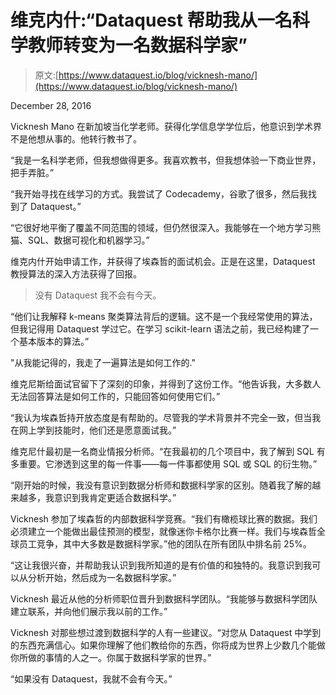 # 维克内什:“Dataquest 帮助我从一名科学教师转变为一名数据科学家”

> 原文:[https://www.dataquest.io/blog/vicknesh-mano/](https://www.dataquest.io/blog/vicknesh-mano/)

December 28, 2016

Vicknesh Mano 在新加坡当化学老师。获得化学信息学学位后，他意识到学术界不是他想从事的。他转行教书了。

“我是一名科学老师，但我想做得更多。我喜欢教书，但我想体验一下商业世界，把手弄脏。”

“我开始寻找在线学习的方式。我尝试了 Codecademy，谷歌了很多，然后我找到了 Dataquest。”

“它很好地平衡了覆盖不同范围的领域，但仍然很深入。我能够在一个地方学习熊猫、SQL、数据可视化和机器学习。”

维克内什开始申请工作，并获得了埃森哲的面试机会。正是在这里，Dataquest 教授算法的深入方法获得了回报。

> 没有 Dataquest 我不会有今天。

“他们让我解释 k-means 聚类算法背后的逻辑。这不是一个我经常使用的算法，但我记得用 Dataquest 学过它。在学习 scikit-learn 语法之前，我已经构建了一个基本版本的算法。”

"从我能记得的，我走了一遍算法是如何工作的."

维克尼斯给面试官留下了深刻的印象，并得到了这份工作。“他告诉我，大多数人无法回答算法是如何工作的，只能回答如何使用它们。”

“我认为埃森哲持开放态度是有帮助的。尽管我的学术背景并不完全一致，但当我在网上学到技能时，他们还是愿意面试我。”

维克尼什最初是一名商业情报分析师。“在我最初的几个项目中，我了解到 SQL 有多重要。它渗透到这里的每一件事——每一件事都使用 SQL 或 SQL 的衍生物。”

“刚开始的时候，我没有意识到数据分析师和数据科学家的区别。随着我了解的越来越多，我意识到我肯定更适合数据科学。”

Vicknesh 参加了埃森哲的内部数据科学竞赛。“我们有橄榄球比赛的数据。我们必须建立一个能做出最佳预测的模型，就像迷你卡格尔比赛一样。我们与埃森哲全球员工竞争，其中大多数是数据科学家。”他的团队在所有团队中排名前 25%。

“这让我很兴奋，并帮助我认识到我所知道的是有价值的和独特的。我意识到我可以从分析开始，然后成为一名数据科学家。”

Vicknesh 最近从他的分析师职位晋升到数据科学团队。“我能够与数据科学团队建立联系，并向他们展示我以前的工作。”

Vicknesh 对那些想过渡到数据科学的人有一些建议。“对您从 Dataquest 中学到的东西充满信心。如果你理解了他们教给你的东西，你将成为世界上少数几个能做你所做的事情的人之一。你属于数据科学家的世界。”

“如果没有 Dataquest，我就不会有今天。”